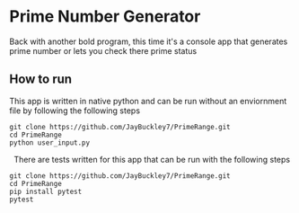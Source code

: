 # Prime Number Generator

Back with another bold program, this time it's a console app that generates prime number or lets you check there prime status

## How to run

This app is written in native python and can be run without an enviornment file by following the following steps
&nbsp; 
```
git clone https://github.com/JayBuckley7/PrimeRange.git
cd PrimeRange
python user_input.py
```
&nbsp; 
There are tests written for this app that can be run with the following steps
```
git clone https://github.com/JayBuckley7/PrimeRange.git
cd PrimeRange
pip install pytest
pytest
```
